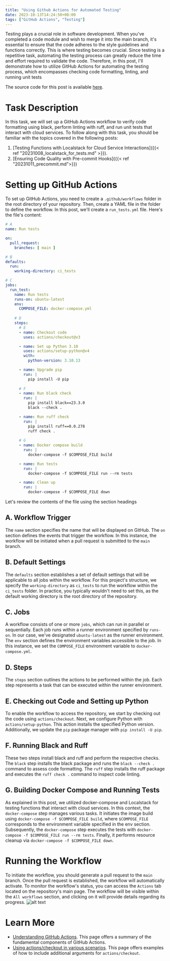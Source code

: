```yaml
---
title: "Using Github Actions for Automated Testing"
date: 2023-10-13T14:24:50+08:00
tags: ["GitHub Actions", "Testing"]
---
```



Testing plays a crucial role in software development. When you've completed a code module and wish to merge it into the main branch, it's essential to ensure that the code adheres to the style guidelines and functions correctly. This is where testing becomes crucial. Since testing is a repetitive task, automating the testing process can greatly reduce the time and effort required to validate the code. Therefore, in this post, I'll demonstrate how to utilize GitHub Actions for automating the testing process, which encompasses checking code formatting, linting, and running unit tests
<!--more-->

The source code for this post is available [here](https://github.com/slchangtw/blog_examples/tree/main/.github/workflows).

# Task Description

In this task, we will set up a GitHub Actions workflow to verify code formatting using black, perform linting with ruff, and run unit tests that interact with cloud services. To follow along with this task, you should be familiar with the topics covered in the following posts:

1. [Testing Functions with Localstack for Cloud Service Interactions]({{< ref "20231008_localstack_for_tests.md" >}}).
2. [Ensuring Code Quality with Pre-commit Hooks]({{< ref "20231011_precommit.md">}})

# Setting up GitHub Actions

To set up GitHub Actions, you need to create a `.github/workflows` folder in the root directory of your repository. Then, create a YAML file in the folder to define the workflow. In this post, we'll create a `run_tests.yml` file. Here's the file's content:

```yaml
# A
name: Run tests

on:
  pull_request:
    branches: [ main ]

# B
defaults:
  run:
    working-directory: ci_tests

# C
jobs:
  run_test:
    name: Run tests
    runs-on: ubuntu-latest
    env:
      COMPOSE_FILE: docker-compose.yml
    
    # D
    steps:
      # E
      - name: Checkout code
        uses: actions/checkout@v3

      - name: Set up Python 3.10
        uses: actions/setup-python@v4
        with:
          python-version: 3.10.13

      - name: Upgrade pip
        run: |
          pip install -U pip
      
      # F
      - name: Run black check
        run: |
          pip install black==23.3.0
          black --check .

      - name: Run ruff check
        run: |
          pip install ruff==0.0.278
          ruff check .
      
      # G
      - name: Docker compose build
        run: |
          docker-compose -f $COMPOSE_FILE build

      - name: Run tests
        run: |
          docker-compose -f $COMPOSE_FILE run --rm tests

      - name: Clean up
        run: |
          docker-compose -f $COMPOSE_FILE down
```

Let's review the contents of the file using the section headings

## A. Workflow Trigger

The `name` section specifies the name that will be displayed on GitHub. The `on` section defines the events that trigger the workflow. In this instance, the workflow will be initiated when a pull request is submitted to the `main` branch.


## B. Default Settings

The `defaults` section establishes a set of default settings that will be applicable to all jobs within the workflow. For this project's structure, we specify the `working-directory` as `ci_tests` to run the workflow within the `ci_tests` folder. In practice, you typically wouldn't need to set this, as the default working directory is the root directory of the repository.

## C. Jobs

A workflow consists of one or more `jobs`, which can run in parallel or sequentially. Each job runs within a runner environment specified by `runs-on`. In our case, we've designated `ubuntu-latest` as the runner environment. The `env` section defines the environment variables accessible to the job. In this instance, we set the `COMPOSE_FILE` environment variable to `docker-compose.yml`.

## D. Steps

The `steps` section outlines the actions to be performed within the job. Each step represents a task that can be executed within the runner environment.

## E. Checking out Code and Setting up Python

To enable the workflow to access the repository, we start by checking out the code using `actions/checkout`. Next, we configure Python with `actions/setup-python`. This action installs the specified Python version. Additionally, we update the `pip` package manager with `pip install -U pip`.

## F. Running Black and Ruff

These two steps install black and ruff and perform the respective checks. The `black` step installs the black package and runs the `black --check .` command to assess code formatting. The `ruff` step installs the ruff package and executes the `ruff check .` command to inspect code linting.

## G. Building Docker Compose and Running Tests

As explained in this post, we utilized docker-compose and Localstack for testing functions that interact with cloud services. In this context, the `docker-compose` step manages various tasks. It initiates the image build using `docker-compose -f $COMPOSE_FILE build`, where `$COMPOSE_FILE` corresponds to the environment variable specified in the env section. Subsequently, the `docker-compose` step executes the tests with `docker-compose -f $COMPOSE_FILE run --rm tests`. Finally, it performs resource cleanup via `docker-compose -f $COMPOSE_FILE down`.

# Running the Workflow

To initiate the workflow, you should generate a pull request to the `main` branch. Once the pull request is established, the workflow will automatically activate. To monitor the workflow's status, you can access the `Actions` tab located on the repository's main page. The workflow will be visible within the `All workflows` section, and clicking on it will provide details regarding its progress.
![alt text](https://i.imgur.com/J6wGvXK.png)

# Learn More

- [Understanding GitHub Actions](https://docs.github.com/en/actions/learn-github-actions/understanding-github-actions). This page offers a summary of the fundamental components of GitHub Actions.
- [Using actions/checkout in various scenarios](https://github.com/actions/checkout). This page offers examples of how to include additional arguments for `actions/checkout`.
  